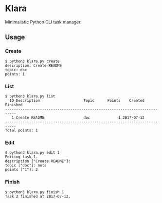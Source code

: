 # Klara

Minimalistic Python CLI task manager.

## Usage

### Create

    $ python3 klara.py create
    description: Create README
    topic: doc
    points: 1

### List

    $ python3 klara.py list
      ID Description                    Topic      Points    Created   Finished
    ---------------------------------------------------------------------------
       1 Create README                  doc             1 2017-07-12           
    ---------------------------------------------------------------------------
    Total points: 1

### Edit

    $ python3 klara.py edit 1
    Editing task 1.
    description ["Create README"]: 
    topic ["doc"]: meta
    points ["1"]: 2

### Finish

    $ python3 klara.py finish 1
    Task 2 finished at 2017-07-12.

